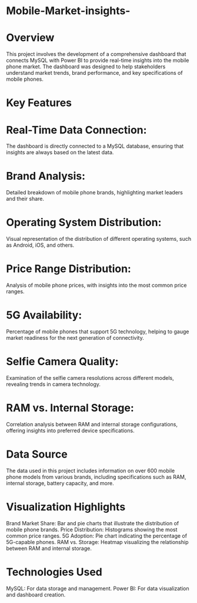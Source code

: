 # Mobile-Market-insights-
# Overview
This project involves the development of a comprehensive dashboard that connects MySQL with Power BI to provide real-time insights into the mobile phone market. The dashboard was designed to help stakeholders understand market trends, brand performance, and key specifications of mobile phones.

# Key Features
# Real-Time Data Connection: 
The dashboard is directly connected to a MySQL database, ensuring that insights are always based on the latest data.
# Brand Analysis:
Detailed breakdown of mobile phone brands, highlighting market leaders and their share.
# Operating System Distribution:
Visual representation of the distribution of different operating systems, such as Android, iOS, and others.
# Price Range Distribution:
Analysis of mobile phone prices, with insights into the most common price ranges.
# 5G Availability:
Percentage of mobile phones that support 5G technology, helping to gauge market readiness for the next generation of connectivity.
# Selfie Camera Quality:
Examination of the selfie camera resolutions across different models, revealing trends in camera technology.
# RAM vs. Internal Storage:
Correlation analysis between RAM and internal storage configurations, offering insights into preferred device specifications.

# Data Source
The data used in this project includes information on over 600 mobile phone models from various brands, including specifications such as RAM, internal storage, battery capacity, and more.

# Visualization Highlights
Brand Market Share: Bar and pie charts that illustrate the distribution of mobile phone brands.
Price Distribution: Histograms showing the most common price ranges.
5G Adoption: Pie chart indicating the percentage of 5G-capable phones.
RAM vs. Storage: Heatmap visualizing the relationship between RAM and internal storage.

# Technologies Used
MySQL: For data storage and management.
Power BI: For data visualization and dashboard creation.

